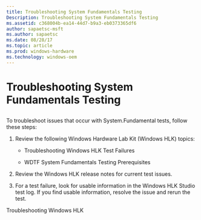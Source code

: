 ```yaml
---
title: Troubleshooting System Fundamentals Testing
Description: Troubleshooting System Fundamentals Testing
ms.assetid: c368004b-ea14-44d7-b9a3-eb0373365df6
author: sapaetsc-msft
ms.author: sapaetsc
ms.date: 08/28/17
ms.topic: article
ms.prod: windows-hardware
ms.technology: windows-oem
---
```


# Troubleshooting System Fundamentals Testing

## 

To troubleshoot issues that occur with System.Fundamental tests, follow these steps:

1.  Review the following Windows Hardware Lab Kit (Windows HLK) topics:

    -   <xref rid="p_hlk.troubleshooting_windows_hlk_test_failures">Troubleshooting Windows HLK Test Failures</b>

    -   <xref rid="p_hlk_test.wdtf_system_fundamentals_testing_prerequisites">WDTF System Fundamentals Testing Prerequisites</b>

2.  Review the <xref hlink="http://go.microsoft.com/fwlink/?LinkID=236110">Windows HLK release notes</b> for current test issues.

3.  For a test failure, look for usable information in the Windows HLK Studio test log. If you find usable information, resolve the issue and rerun the test.

<seealso> <xref rid="p_hlk.troubleshooting_windows_hlk">Troubleshooting Windows HLK</b> </seealso>



